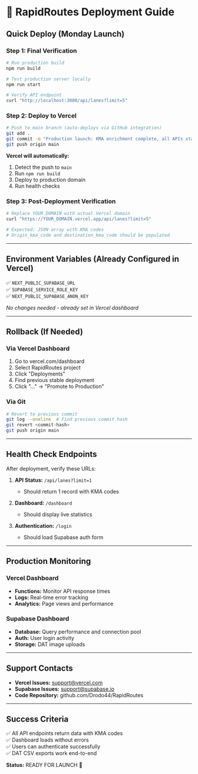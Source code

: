 # 🚀 RapidRoutes Deployment Guide

## Quick Deploy (Monday Launch)

### Step 1: Final Verification
```bash
# Run production build
npm run build

# Test production server locally
npm run start

# Verify API endpoint
curl "http://localhost:3000/api/lanes?limit=5"
```

### Step 2: Deploy to Vercel
```bash
# Push to main branch (auto-deploys via GitHub integration)
git add .
git commit -m "Production launch: KMA enrichment complete, all APIs stable"
git push origin main
```

**Vercel will automatically:**
1. Detect the push to `main`
2. Run `npm run build`
3. Deploy to production domain
4. Run health checks

### Step 3: Post-Deployment Verification
```bash
# Replace YOUR_DOMAIN with actual Vercel domain
curl "https://YOUR_DOMAIN.vercel.app/api/lanes?limit=5"

# Expected: JSON array with KMA codes
# Origin_kma_code and destination_kma_code should be populated
```

---

## Environment Variables (Already Configured in Vercel)

✅ `NEXT_PUBLIC_SUPABASE_URL`  
✅ `SUPABASE_SERVICE_ROLE_KEY`  
✅ `NEXT_PUBLIC_SUPABASE_ANON_KEY`

*No changes needed - already set in Vercel dashboard*

---

## Rollback (If Needed)

### Via Vercel Dashboard
1. Go to vercel.com/dashboard
2. Select RapidRoutes project
3. Click "Deployments"
4. Find previous stable deployment
5. Click "..." → "Promote to Production"

### Via Git
```bash
# Revert to previous commit
git log --oneline  # Find previous commit hash
git revert <commit-hash>
git push origin main
```

---

## Health Check Endpoints

After deployment, verify these URLs:

1. **API Status:** `/api/lanes?limit=1`
   - Should return 1 record with KMA codes

2. **Dashboard:** `/dashboard`
   - Should display live statistics

3. **Authentication:** `/login`
   - Should load Supabase auth form

---

## Production Monitoring

### Vercel Dashboard
- **Functions:** Monitor API response times
- **Logs:** Real-time error tracking
- **Analytics:** Page views and performance

### Supabase Dashboard
- **Database:** Query performance and connection pool
- **Auth:** User login activity
- **Storage:** DAT image uploads

---

## Support Contacts

- **Vercel Issues:** support@vercel.com
- **Supabase Issues:** support@supabase.io
- **Code Repository:** github.com/Drodo44/RapidRoutes

---

## Success Criteria

✅ All API endpoints return data with KMA codes  
✅ Dashboard loads without errors  
✅ Users can authenticate successfully  
✅ DAT CSV exports work end-to-end  

**Status:** READY FOR LAUNCH 🚀
